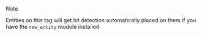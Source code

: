 > [!NOTE]
> Entities on this tag will get hit detection automatically placed on them if you have the `new_entity` module installed